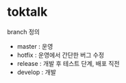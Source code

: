 # toktalk

branch 정의

 - master : 운영
 - hotfix : 운영에서 간단한 버그 수정
 - release : 개발 후 테스트 단계, 배포 직전
 - develop : 개발

